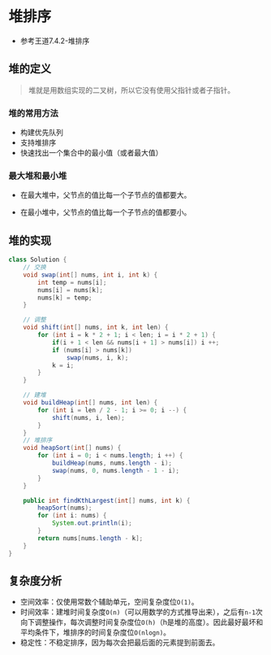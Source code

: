  # 堆排序

- 参考王道7.4.2-堆排序

## 堆的定义

> 堆就是用数组实现的二叉树，所以它没有使用父指针或者子指针。

### 堆的常用方法

- 构建优先队列
- 支持堆排序
- 快速找出一个集合中的最小值（或者最大值）

### 最大堆和最小堆

- 在最大堆中，父节点的值比每一个子节点的值都要大。

- 在最小堆中，父节点的值比每一个子节点的值都要小。

## 堆的实现

```java
class Solution {
    // 交换
    void swap(int[] nums, int i, int k) {
        int temp = nums[i];
        nums[i] = nums[k];
        nums[k] = temp;
    }

    // 调整
    void shift(int[] nums, int k, int len) {
        for (int i = k * 2 + 1; i < len; i = i * 2 + 1) {
            if(i + 1 < len && nums[i + 1] > nums[i]) i ++;
            if (nums[i] > nums[k])
                swap(nums, i, k);
            k = i;
        }
    }

    // 建堆
    void buildHeap(int[] nums, int len) {
        for (int i = len / 2 - 1; i >= 0; i --) {
            shift(nums, i, len);
        }
    }
    // 堆排序
    void heapSort(int[] nums) {
        for (int i = 0; i < nums.length; i ++) {
            buildHeap(nums, nums.length - i);
            swap(nums, 0, nums.length - 1 - i);
        }
    }

    public int findKthLargest(int[] nums, int k) {
        heapSort(nums);
        for (int i: nums) {
            System.out.println(i);
        }
        return nums[nums.length - k];
    }
}
```

## 复杂度分析

- 空间效率：仅使用常数个辅助单元，空间复杂度位`O(1)`。
- 时间效率：建堆时间复杂度`O(n)`（可以用数学的方式推导出来），之后有`n-1`次向下调整操作，每次调整时间复杂度位`O(h)`（h是堆的高度）。因此最好最坏和平均条件下，堆排序的时间复杂度位`O(nlogn)`。
- 稳定性：不稳定排序，因为每次会把最后面的元素提到前面去。

